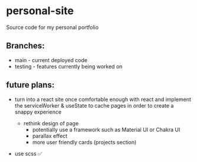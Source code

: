 # personal-site
Source code for my personal portfolio


## Branches: 
 * main - current deployed code 
 * testing - features currently being worked on 


## future plans: 
  * turn into a react site once comfortable enough with react and implement the serviceWorker & useState to cache pages in order to create a snappy experience 
    * rethink design of page 
      * potentially use a framework such as Material UI or Chakra UI 
      * parallax effect
      * more user friendly cards (projects section) 
    
  * use scss ✅
    
  
